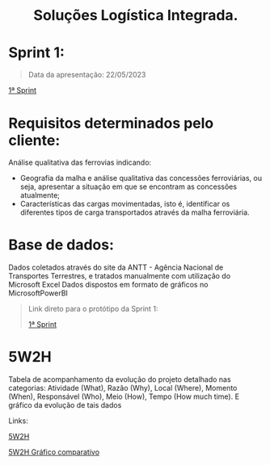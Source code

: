 # <br id="inicio">

<h1 align="center">Soluções Logística Integrada. <br><sub> </h1></sub>
 <p align="center">
 
# Sprint 1:
>   Data da apresentação: 22/05/2023
<p><a href="LINK AQUI">1ª Sprint</a></p>

# Requisitos determinados pelo cliente:
 
 Análise qualitativa das ferrovias indicando: 
- Geografia da malha e análise qualitativa das concessões ferroviárias, ou seja, apresentar a situação em que se encontram as concessões atualmente;
- Características das cargas movimentadas, isto é, identificar os diferentes tipos de carga transportados através da malha ferroviária.


# Base de dados:
Dados coletados através do site da ANTT - Agência Nacional de Transportes Terrestres, e tratados manualmente com utilização do Microsoft Excel
Dados dispostos em formato de gráficos no MicrosoftPowerBI

> Link direto para o protótipo da Sprint 1: <p><a href="https://github.com/anaelisac/TESTE23A/blob/1%C2%AA-Sprint/5W2H%20-%20Acompanhamento%20do%20Desenvolvimento%20da%20Equipe.pdf">1ª Sprint</a></p> 

# 5W2H

Tabela de acompanhamento da evolução do projeto detalhado nas categorias: Atividade (What), Razão (Why), Local (Where), Momento (When), Responsável (Who), Meio (How), Tempo (How much time). E gráfico da evolução de tais dados 

Links: <p><a href="https://github.com/anaelisac/SLI/blob/1%C2%AA-Sprint/5W2H%20-%20Acompanhamento%20do%20Desenvolvimento%20da%20Equipe.pdf">5W2H</a></p> 
      <p><a href="https://app.powerbi.com/groups/me/reports/26555dbd-6ac6-4ac8-8d8c-5d0b9e6253f5/ReportSection">5W2H Gráfico comparativo</a></p> 
